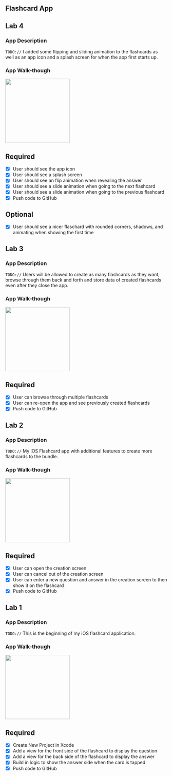 ## Flashcard App
## Lab 4

### App Description
`TODO://` I added some flipping and sliding animation to the flashcards as well as an app icon and a splash screen for when the app first starts up.

### App Walk-though

<img src="http://g.recordit.co/1HRy2R4sl2.gif" width=200><br>

## Required
- [X] User should see the app icon 
- [X] User should see a splash screen
- [X] User should see an flip animation when revealing the answer
- [X] User should see a slide animation when going to the next flashcard
- [X] User should see a slide animation when going to the previous flashcard
- [X] Push code to GitHub
## Optional
- [X] User should see a nicer flaschard with rounded corners, shadows, and animating when showing the first time

## Lab 3

### App Description
`TODO://` Users will be allowed to create as many flashcards as they want, browse through them back and forth and store data of created flashcards even after they close the app.

### App Walk-though

<img src="http://g.recordit.co/lkk6ulqLV4.gif" width=200><br>

## Required
- [x] User can browse through multiple flashcards
- [x] User can re-open the app and see previously created flashcards
- [x] Push code to GitHub

## Lab 2

### App Description
`TODO://` My iOS Flashcard app with additional features to create more flashcards to the bundle.

### App Walk-though

<img src="http://g.recordit.co/3mgHtrlrYR.gif" width=200><br>

## Required
- [x] User can open the creation screen
- [x] User can cancel out of the creation screen
- [x] User can enter a new question and answer in the creation screen to then show it on the flashcard
- [x] Push code to GitHub

## Lab 1

### App Description
`TODO://` This is the beginning of my iOS flashcard application.

### App Walk-though

<img src="http://g.recordit.co/sTs8H54V6g.gif" width=200><br>


## Required
- [x] Create New Project in Xcode
- [x] Add a view for the front side of the flashcard to display the question
- [x] Add a view for the back side of the flashcard to display the answer
- [x] Build in logic to show the answer side when the card is tapped
- [x] Push code to GitHub
